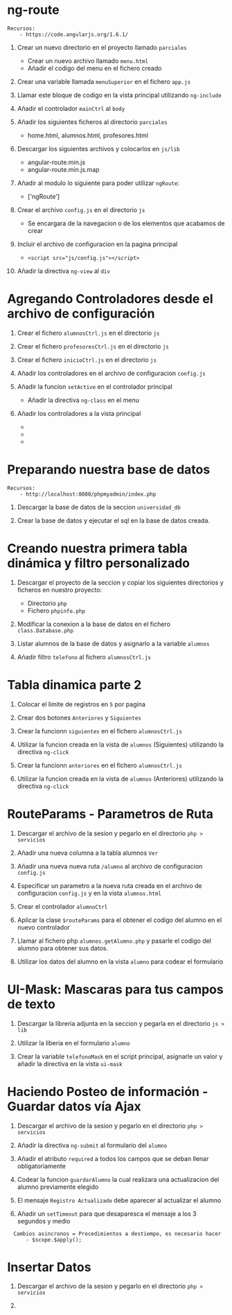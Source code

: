 # ng-route

    Recursos:
        - https://code.angularjs.org/1.6.1/

1. Crear un nuevo directorio en el proyecto llamado `parciales`
    - Crear un nuevo archivo llamado `menu.html`
    - Añadir el codigo del menu en el fichero creado

2. Crear una variable llamada `menuSuperior` en el fichero `app.js`

3. Llamar este bloque de codigo en la vista principal utilizando `ng-include`

4. Añadir el controlador `mainCtrl` al `body`

5. Añadir los siguientes ficheros al directorio `parciales`
    - home.html, alumnos.html, profesores.html

6. Descargar los siguientes archivos y colocarlos en `js/lib`
    - angular-route.min.js
    - angular-route.min.js.map

7. Añadir al modulo lo siguiente para poder utilizar `ngRoute`:
    - ['ngRoute']

8. Crear el archivo `config.js` en el directorio `js`
    - Se encargara de la navegacion o de los elementos que acabamos de crear

9. Incluir el archivo de configuracion en la pagina principal
    - `<script src="js/config.js"></script>`

10. Añadir la directiva `ng-view` al `div`

# Agregando Controladores desde el archivo de configuración

1. Crear el fichero `alumnosCtrl.js` en el directorio `js`

2. Crear el fichero `profesoresCtrl.js` en el directorio `js`

3. Crear el fichero `inicioCtrl.js` en el directorio `js`

4. Añadir los controladores en el archivo de configuracion `config.js`

5. Añadir la funcion `setActive` en el controlador principal
    - Añadir la directiva `ng-class` en el menu

6. Añadir los controladores a la vista principal
    - <script src="js/alumnosCtrl.js"></script>
    - <script src="js/profesoresCtrl.js"></script>
    - <script src="js/inicioCtrl.js"></script>

# Preparando nuestra base de datos

    Recursos:
        - http://localhost:8080/phpmyadmin/index.php

1. Descargar la base de datos de la seccion `universidad_db`

2. Crear la base de datos y ejecutar el sql en la base de datos creada.

# Creando nuestra primera tabla dinámica y filtro personalizado

1. Descargar el proyecto de la seccion y copiar los siguientes directorios y ficheros en nuestro proyecto:
    - Directorio `php`
    - Fichero `phpinfo.php`

2. Modificar la conexion a la base de datos en el fichero `class.Database.php`

3. Listar alumnos de la base de datos y asignarlo a la variable `alumnos`

4. Añadir filtro `telefono` al fichero `alumnosCtrl.js`

# Tabla dinamica parte 2

1. Colocar el limite de registros en `5` por pagina

2. Crear dos botones `Anteriores` y `Siguientes`

3. Crear la funcionn `siguientes` en el fichero `alumnosCtrl.js`

4. Utilizar la funcion creada en la vista de `alumnos` (Siguientes) utilizando la directiva `ng-click`

5. Crear la funcionn `anteriores` en el fichero `alumnosCtrl.js`

6. Utilizar la funcion creada en la vista de `alumnos` (Anteriores) utilizando la directiva `ng-click`

# RouteParams - Parametros de Ruta

1. Descargar el archivo de la sesion y pegarlo en el directorio `php > servicios`

2. Añadir una nueva columna a la tabla alumnos `Ver`

3. Añadir una nueva nueva ruta `/alumno` al archivo de configuracion `config.js`

4. Especificar un parametro a la nueva ruta creada en el archivo de configuracion `config.js` y en la vista `alumnos.html`

5. Crear el controlador `alumnoCtrl`

6. Aplicar la clase `$routeParams` para el obtener el codigo del alumno en el nuevo controlador

7. Llamar al fichero php `alumnos.getAlumno.php` y pasarle el codigo  del alumno para obtener sus datos.

8. Utilizar los datos del alumno en la vista `alumno` para codear el formulario

# UI-Mask: Mascaras para tus campos de texto

1. Descargar la libreria adjunta en la seccion y pegarla en el directorio `js > lib`

2. Utilizar la liberia en el formulario `alumno`

3. Crear la variable `telefonoMask` en el script principal, asignarle un valor y añadir la directiva en la vista `ui-mask`

# Haciendo Posteo de información - Guardar datos vía Ajax

1. Descargar el archivo de la sesion y pegarlo en el directorio `php > servicios`

2. Añadir la directiva `ng-submit` al formulario del `alumno`

3. Añadir el atributo `required` a todos los campos que se deban llenar obligatoriamente

4. Codear la funcion `guardarAlumno` la cual realizara una actualizacion del alumno previamente elegido

5. El mensaje `Registro Actualizado` debe aparecer al actualizar el alumno

6. Añadir un `setTimeout` para que desaparesca el mensaje a los 3 segundos y medio

~~~
  Cambios asincronos = Procedimientos a destiempo, es necesario hacer
      - $scope.$apply();
~~~

# Insertar Datos

1. Descargar el archivo de la sesion y pegarlo en el directorio `php > servicios`

2. 
